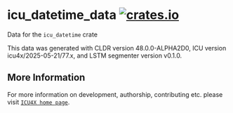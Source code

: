 # icu_datetime_data [![crates.io](https://img.shields.io/crates/v/icu_datetime_data)](https://crates.io/crates/icu_datetime_data)

<!-- cargo-rdme start -->

Data for the `icu_datetime` crate

This data was generated with CLDR version 48.0.0-ALPHA2D0, ICU version icu4x/2025-05-21/77.x, and
LSTM segmenter version v0.1.0.

<!-- cargo-rdme end -->

## More Information

For more information on development, authorship, contributing etc. please visit [`ICU4X home page`](https://github.com/unicode-org/icu4x).
